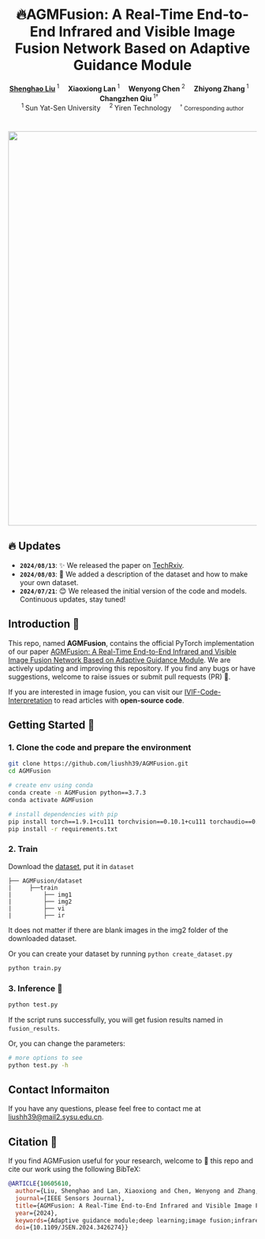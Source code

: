 <h1 align="center">🔥AGMFusion: A Real-Time End-to-End Infrared and Visible Image Fusion Network Based on Adaptive Guidance Module</h1>

<div align='center'>
    <a href='https://github.com/liushh39' target='_blank'><strong>Shenghao Liu</strong></a><sup> 1</sup>&emsp;
    <a target='_blank'><strong>Xiaoxiong Lan</strong></a><sup> 1</sup>&emsp;
    <a target='_blank'><strong>Wenyong Chen</strong></a><sup> 2</sup>&emsp;
    <a target='_blank'><strong>Zhiyong Zhang</strong></a><sup> 1</sup>&emsp;
    <a target='_blank'><strong>Changzhen Qiu</strong></a><sup> 1†</sup>&emsp;
</div>

<div align='center'>
    <sup>1 </sup>Sun Yat-Sen University&emsp; <sup>2 </sup>Yiren Technology&emsp; <small><sup>†</sup> Corresponding author</small>
</div>


<h1 align="center"><img src="https://github.com/liushh39/AGMFusion/blob/main/img/show.gif" width="800"></h1>

## 🔥 Updates
- **`2024/08/13`**: ✨ We released the paper on [TechRxiv](https://www.techrxiv.org/users/813809/articles/1215064-agmfusion-a-real-time-end-to-end-infrared-and-visible-image-fusion-network-based-on-adaptive-guidance-module).
- **`2024/08/03`**: 🤗 We added a description of the dataset and how to make your own dataset.
- **`2024/07/21`**: 😊 We released the initial version of the code and models. Continuous updates, stay tuned!

## Introduction 📖
This repo, named **AGMFusion**, contains the official PyTorch implementation of our paper [AGMFusion: A Real-Time End-to-End Infrared and Visible Image Fusion Network Based on Adaptive Guidance Module](https://ieeexplore.ieee.org/document/10605610).
We are actively updating and improving this repository. If you find any bugs or have suggestions, welcome to raise issues or submit pull requests (PR) 💖.

If you are interested in image fusion, you can visit our [IVIF-Code-Interpretation](https://github.com/liushh39/IVIF-Code-Interpretation) to read articles with **open-source code**.
## Getting Started 🏁
### 1. Clone the code and prepare the environment
```bash
git clone https://github.com/liushh39/AGMFusion.git
cd AGMFusion

# create env using conda
conda create -n AGMFusion python==3.7.3
conda activate AGMFusion

# install dependencies with pip
pip install torch==1.9.1+cu111 torchvision==0.10.1+cu111 torchaudio==0.9.1 -f https://download.pytorch.org/whl/torch_stable.html
pip install -r requirements.txt
```

### 2. Train
Download the [dataset](https://pan.baidu.com/s/1PBb-d0mfr1caUKGZGGZMsQ?pwd=udtb), put it in `dataset`
```
├── AGMFusion/dataset
|     ├──train
|         ├── img1
|         ├── img2
|         ├── vi
|         ├── ir
```
It does not matter if there are blank images in the img2 folder of the downloaded dataset.

Or you can create your dataset by running `python create_dataset.py`
```bash
python train.py
```
### 3. Inference 🚀

```bash
python test.py
```

If the script runs successfully, you will get fusion results named in `fusion_results`.

Or, you can change the parameters:

```bash
# more options to see
python test.py -h
```

## Contact Informaiton
If you have any questions, please feel free to contact me at liushh39@mail2.sysu.edu.cn.

## Citation 💖
If you find AGMFusion useful for your research, welcome to 🌟 this repo and cite our work using the following BibTeX:
```bibtex
@ARTICLE{10605610,
  author={Liu, Shenghao and Lan, Xiaoxiong and Chen, Wenyong and Zhang, Zhiyong and Qiu, Changzhen},
  journal={IEEE Sensors Journal}, 
  title={AGMFusion: A Real-Time End-to-End Infrared and Visible Image Fusion Network Based on Adaptive Guidance Module}, 
  year={2024},
  keywords={Adaptive guidance module;deep learning;image fusion;infrared and visible images},
  doi={10.1109/JSEN.2024.3426274}}
```
